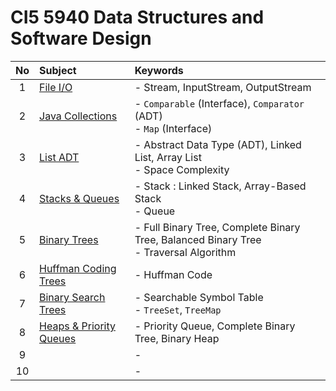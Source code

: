 # CI5 5940 Data Structures and Software Design

|No|Subject|Keywords|
|:-:|:-|:-|
| 1|[File I/O](notes/m01/01.md)|- Stream, InputStream, OutputStream|
| 2|[Java Collections](notes/02.md)|- `Comparable` (Interface), `Comparator` (ADT) <br> - `Map` (Interface)|
| 3|[List ADT](notes/03.md)|- Abstract Data Type (ADT), Linked List, Array List <br> - Space Complexity|
| 4|[Stacks & Queues](notes/04.md)|- Stack : Linked Stack, Array-Based Stack <br> - Queue|
| 5|[Binary Trees](notes/05.md)|- Full Binary Tree, Complete Binary Tree, Balanced Binary Tree <br> - Traversal Algorithm|
| 6|[Huffman Coding Trees](notes/06.md)|- Huffman Code|
| 7|[Binary Search Trees](notes/07.md)|- Searchable Symbol Table <br> - `TreeSet`, `TreeMap`|
| 8|[Heaps & Priority Queues](notes/08.md)|- Priority Queue, Complete Binary Tree, Binary Heap|
| 9|[]()|- |
|10|[]()|- |